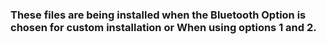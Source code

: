 ### These files are being installed when the Bluetooth Option is chosen for custom installation or When using options 1 and 2.
